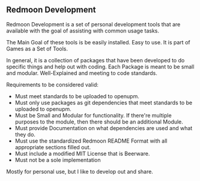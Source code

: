 ## Redmoon Development

Redmoon Development is a set of personal development tools that are available with the goal of assisting with common usage tasks.

The Main Goal of these tools is be easily installed. Easy to use. It is part of Games as a Set of Tools.

In general, it is a collection of packages that have been developed to do specific things and help out with coding. Each Package is meant to be small and modular.
Well-Explained and meeting to code standards.

Requirements to be considered valid:
- Must meet standards to be uploaded to openupm.
- Must only use packages as git dependencies that meet standards to be uploaded to openupm.
- Must be Small and Modular for functionality. If there're multiple purposes to the module, then there should be an additional Module.
- Must provide Documentation on what dependencies are used and what they do.
- Must use the standardized Redmoon README Format with all appropriate sections filled out.
- Must include a modified MIT License that is Beerware.
- Must not be a sole implementation

Mostly for personal use, but I like to develop out and share.
